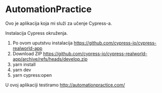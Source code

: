 # AutomationPractice


Ovo je aplikacija koja mi služi za učenje Cypress-a. 

Instalacija Cypress okruženja. 

1. Po ovom uputstvu instalacija https://github.com/cypress-io/cypress-realworld-app
2. Download ZIP https://github.com/cypress-io/cypress-realworld-app/archive/refs/heads/develop.zip
4. yarn install
5. yarn dev
6. yarn cypress:open

U ovoj aplikaciji testiramo http://automationpractice.com/
